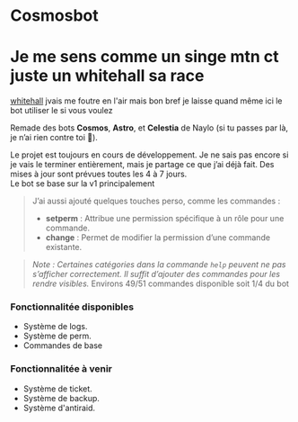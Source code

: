 # **Cosmosbot**  
# Je me sens comme un singe mtn ct juste un whitehall sa race 
[whitehall](https://github.com/Ruwin-dsc/WhiteHall-Bot) jvais me foutre en l'air mais bon bref je laisse quand même ici le bot utiliser le si vous voulez

Remade des bots **Cosmos**, **Astro**, et **Celestia** de Naylo (si tu passes par là, je n’ai rien contre toi 👋).  

Le projet est toujours en cours de développement. Je ne sais pas encore si je vais le terminer entièrement, mais je partage ce que j’ai déjà fait. Des mises à jour sont prévues toutes les 4 à 7 jours.  
Le bot se base sur la v1 principalement

> J’ai aussi ajouté quelques touches perso, comme les commandes :
> - **setperm** : Attribue une permission spécifique à un rôle pour une commande.
> - **change** : Permet de modifier la permission d’une commande existante.  

> *Note : Certaines catégories dans la commande `help` peuvent ne pas s’afficher correctement. Il suffit d’ajouter des commandes pour les rendre visibles.*
> Environs 49/51 commandes disponible soit 1/4 du bot
### Fonctionnalitée disponibles
- Système de logs.
- Système de perm.
- Commandes de base
### Fonctionnalitée à venir  
- Système de ticket.  
- Système de backup.
- Système d'antiraid.

